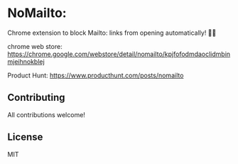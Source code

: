 # NoMailto:

Chrome extension to block Mailto: links from opening automatically! 🙅📧

chrome web store: https://chrome.google.com/webstore/detail/nomailto/kpjfofodmdaoclidmbinmjeihnokblej

Product Hunt: https://www.producthunt.com/posts/nomailto

## Contributing

All contributions welcome!

## License

MIT

